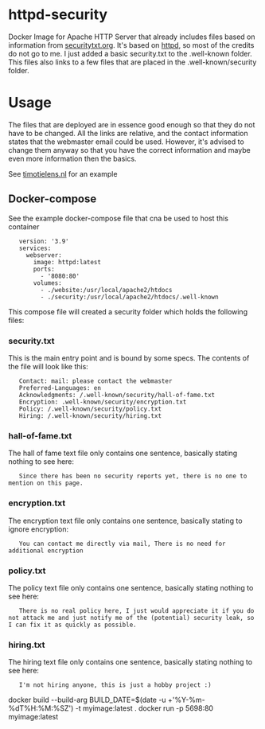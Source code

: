 # httpd-security
Docker Image for Apache HTTP Server that already includes files based on information from [securitytxt.org](https://securitytxt.org). It's based on [httpd](https://github.com/docker-library/httpd), so most of the credits do not go to me. I just added a basic security.txt to the .well-known folder. This files also links to a few files that are placed in the .well-known/security folder.

# Usage

The files that are deployed are in essence good enough so that they do not have to be changed. All the links are relative, and the contact information states that the webmaster email could be used. However, it's advised to change them anyway so that you have the correct information and maybe even more information then the basics. 

See [timotielens.nl](https://timotielens.nl/.well-known/security.txt) for an example

## Docker-compose
See the example docker-compose file that cna be used to host this container

       version: '3.9'
       services:
         webserver:
           image: httpd:latest
           ports:
             - '8080:80'
           volumes:
             - ./website:/usr/local/apache2/htdocs
             - ./security:/usr/local/apache2/htdocs/.well-known

This compose file will created a security folder which holds the following files:

### security.txt

This is the main entry point and is bound by some specs. The contents of the file will look like this:

       Contact: mail: please contact the webmaster
       Preferred-Languages: en
       Acknowledgments: /.well-known/security/hall-of-fame.txt
       Encryption: .well-known/security/encryption.txt
       Policy: /.well-known/security/policy.txt
       Hiring: /.well-known/security/hiring.txt

### hall-of-fame.txt
The hall of fame text file only contains one sentence, basically stating nothing to see here:

       Since there has been no security reports yet, there is no one to mention on this page.  

### encryption.txt
The encryption text file only contains one sentence, basically stating to ignore encryption:

       You can contact me directly via mail, There is no need for additional encryption
### policy.txt
The policy text file only contains one sentence, basically stating nothing to see here:

       There is no real policy here, I just would appreciate it if you do not attack me and just notify me of the (potential) security leak, so I can fix it as quickly as possible. 

### hiring.txt
The hiring text file only contains one sentence, basically stating nothing to see here:

       I'm not hiring anyone, this is just a hobby project :)





docker build --build-arg BUILD_DATE=$(date -u +'%Y-%m-%dT%H:%M:%SZ') -t myimage:latest .
docker run -p 5698:80 myimage:latest